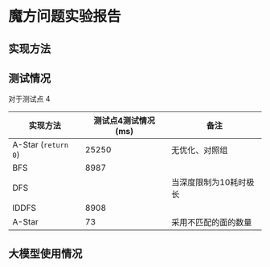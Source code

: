 # 魔方问题实验报告

## 实现方法

## 测试情况

对于测试点 4

| 实现方法            | 测试点4测试情况 (ms) | 备注                   |
| ------------------- | -------------------- | ---------------------- |
| A-Star (`return 0`) | 25250               | 无优化、对照组         |
| BFS                 | 8987                 |                        |
| DFS                 |                      | 当深度限制为10耗时极长 |
| IDDFS               | 8908                 |                        |
| A-Star              | 73                   | 采用不匹配的面的数量   |
## 大模型使用情况
